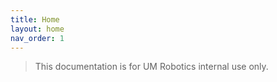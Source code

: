 ```yaml
---
title: Home
layout: home
nav_order: 1
---
```


> This documentation is for UM Robotics internal use only.